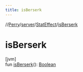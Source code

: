 ```yaml
---
title: isBerserk
---
```

//[Perry](../../../index.html)/[server](../index.html)/[StatEffect](index.html)/[isBerserk](is-berserk.html)



# isBerserk



[jvm]\
fun [isBerserk](is-berserk.html)(): [Boolean](https://kotlinlang.org/api/latest/jvm/stdlib/kotlin/-boolean/index.html)




